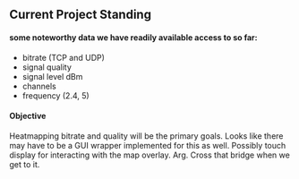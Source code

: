 
## Current Project Standing

#### some noteworthy data we have readily available access to so far:

* bitrate (TCP and UDP)
* signal quality
* signal level dBm
* channels
* frequency (2.4, 5) 

#### Objective
Heatmapping bitrate and quality will be the primary goals. Looks like there
may have to be a GUI wrapper implemented for this as well. Possibly touch display 
for interacting with the map overlay. Arg. Cross that bridge when we get to it.



